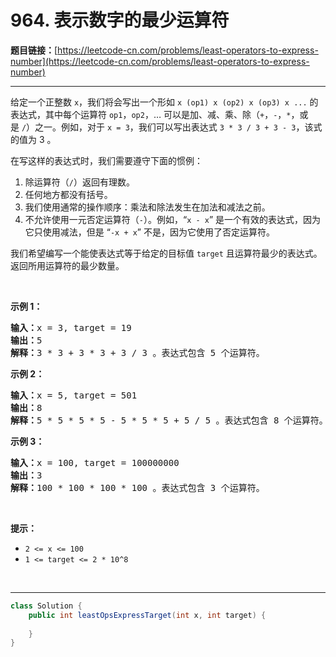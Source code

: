 # 964. 表示数字的最少运算符

**题目链接：**[https://leetcode-cn.com/problems/least-operators-to-express-number](https://leetcode-cn.com/problems/least-operators-to-express-number)

---

<div class="content__1Y2H">
 <div class="notranslate">
  <p>给定一个正整数 <code>x</code>，我们将会写出一个形如&nbsp;<code>x (op1) x (op2) x (op3) x ...</code>&nbsp;的表达式，其中每个运算符&nbsp;<code>op1</code>，<code>op2</code>，… 可以是加、减、乘、除（<code>+</code>，<code>-</code>，<code>*</code>，或是&nbsp;<code>/</code>）之一。例如，对于&nbsp;<code>x = 3</code>，我们可以写出表达式&nbsp;<code>3 * 3 / 3 + 3 - 3</code>，该式的值为 3 。</p> 
  <p>在写这样的表达式时，我们需要遵守下面的惯例：</p> 
  <ol> 
   <li>除运算符（<code>/</code>）返回有理数。</li> 
   <li>任何地方都没有括号。</li> 
   <li>我们使用通常的操作顺序：乘法和除法发生在加法和减法之前。</li> 
   <li>不允许使用一元否定运算符（<code>-</code>）。例如，“<code>x - x</code>” 是一个有效的表达式，因为它只使用减法，但是 “<code>-x + x</code>” 不是，因为它使用了否定运算符。&nbsp;</li> 
  </ol> 
  <p>我们希望编写一个能使表达式等于给定的目标值 <code>target</code> 且运算符最少的表达式。返回所用运算符的最少数量。</p> 
  <p>&nbsp;</p> 
  <p><strong>示例 1：</strong></p> 
  <pre class="language-text"><strong>输入：</strong>x = 3, target = 19
<strong>输出：</strong>5
<strong>解释：</strong>3 * 3 + 3 * 3 + 3 / 3 。表达式包含 5 个运算符。
</pre> 
  <p><strong>示例 2：</strong></p> 
  <pre class="language-text"><strong>输入：</strong>x = 5, target = 501
<strong>输出：</strong>8
<strong>解释：</strong>5 * 5 * 5 * 5 - 5 * 5 * 5 + 5 / 5 。表达式包含 8 个运算符。
</pre> 
  <p><strong>示例 3：</strong></p> 
  <pre class="language-text"><strong>输入：</strong>x = 100, target = 100000000
<strong>输出：</strong>3
<strong>解释：</strong>100 * 100 * 100 * 100 。表达式包含 3 个运算符。</pre> 
  <p>&nbsp;</p> 
  <p><strong>提示：</strong></p> 
  <ul> 
   <li><code>2 &lt;= x &lt;= 100</code></li> 
   <li><code>1 &lt;= target &lt;= 2 * 10^8</code></li> 
  </ul> 
  <p>&nbsp;</p> 
 </div>
</div>

---

```java
class Solution {
    public int leastOpsExpressTarget(int x, int target) {
        
    }
}
```